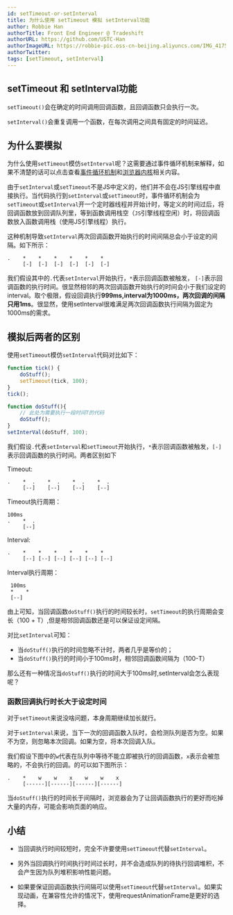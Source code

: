 ```yaml
---
id: setTimeout-or-setInterval
title: 为什么使用 setTimeout 模拟 setInterval功能
author: Robbie Han
authorTitle: Front End Engineer @ Tradeshift
authorURL: https://github.com/USTC-Han
authorImageURL: https://robbie-pic.oss-cn-beijing.aliyuncs.com/IMG_4175.JPG?x-oss-process=style/compress
authorTwitter: 
tags: [setTimeout, setInterval]
---
```

## setTimeout 和 setInterval功能

`setTimeout()`会在确定的时间调用回调函数，且回调函数只会执行一次。

`setInterval()`会重复调用一个函数，在每次调用之间具有固定的时间延迟。

## 为什么要模拟

为什么使用`setTimeout`模仿`setInterval`呢？这需要通过事件循环机制来解释，如果不清楚的话可以点击查看[事件循环机制](https://thinkbucket.github.io/docsite/docs/javascript/8.async-programming/event-loop)和[浏览器内核](https://thinkbucket.github.io/docsite/docs/web/13.rendering-engine/rendering-engine)相关内容。

由于`setInterval`或`setTimeout`不是JS中定义的，他们并不会在JS引擎线程中直接执行。当代码执行到`setInterval`或`setTimeout`时，事件循环机制会为`setTimeout`或`setInterval`开一个定时器线程并开始计时，等定义的时间过后，将回调函数放到回调队列里，等到函数调用栈空（`JS`引擎线程空闲）时，将回调函数放入函数调用栈（使用JS引擎线程）执行。

这种机制导致`setInterval`两次回调函数开始执行的时间间隔总会小于设定的间隔。如下所示：
```
.    *    *    *    *    *    *
     [-]  [-]  [-]  [-]  [-]  [-]
```
我们假设其中的`.`代表`setInterval`开始执行，`*`表示回调函数被触发， `[-]`表示回调函数的执行时间。很显然相邻的两次回调函数开始执行的时间会小于我们设定的interval。取个极限，假设回调执行**999ms,interval为1000ms，两次回调的间隔只用1ms**。很显然，使用setInterval很难满足两次回调函数执行间隔为固定为1000ms的需求。

<!--truncate-->

## 模拟后两者的区别

使用`setTimeout`模仿`setInterval`代码对比如下：

```js
function tick() {
    doStuff();
    setTimeout(tick, 100);
}
tick();
```

```js
function doStuff(){
    // 此处为需要执行一段时间T的代码
    doStuff();
}
setInterVal(doStuff, 100);
```
我们假设`.`代表`setInterval`和`setTimeout`开始执行，`*`表示回调函数被触发，`[-]`表示回调函数的执行时间。两者区别如下

Timeout:
```
.    *  .    *  .    *  .    *  .
     [--]    [--]    [--]    [--]
```
Timeout执行周期：
```
100ms
.    *  .
     [--]
```
Interval:
```
.    *    *    *    *    *    *
     [--] [--] [--] [--] [--] [--]
```
Interval执行周期：
```
 100ms
 *    *
 [--] 
```
由上可知，当回调函数`doStuff()`执行的时间较长时，`setTimeout`的执行周期会变长（100 + T）,但是相邻回调函数还是可以保证设定间隔。

对比`setInterval`可知：
- 当`doStuff()`执行的时间忽略不计时，两者几乎是等价的；
- 当`doStuff()`执行的时间小于100ms时，相邻回调函数间隔为（100-T）

那么还有一种情况当`doStuff()`执行的时间大于100ms时,setInterval会怎么表现呢？

### 函数回调执行时长大于设定时间

对于`setTimeout`来说没啥问题，本身周期继续加长就行。

对于`setInterval`来说，当下一次的回调函数入队时，会检测队列是否为空。如果不为空，则忽略本次回调。如果为空，将本次回调入队。

我们假设下图中的`w`代表在队列中等待不能立即被执行的回调函数，`x`表示会被忽略的，不会执行的回调。的可以如下图所示：

```
.    *    w    w    x    w    w    x
     [------][------][------][------]
```
当`doStuff()`执行的时间长于间隔时，浏览器会为了让回调函数执行的更好而吃掉大量的内存，可能会影响页面的响应。

## 小结
- 当回调执行时间较短时，完全不许要使用`setTimeout`代替`setInterval`。

- 另外当回调执行时间执行时间过长时，并不会造成队列的待执行回调堆积，不会产生因为队列堆积影响性能问题。

- 如果要保证回调函数执行间隔可以使用`setTimeout`代替`setInterval`。如果实现动画，在兼容性允许的情况下，使用requestAnimationFrame是更好的选择。

